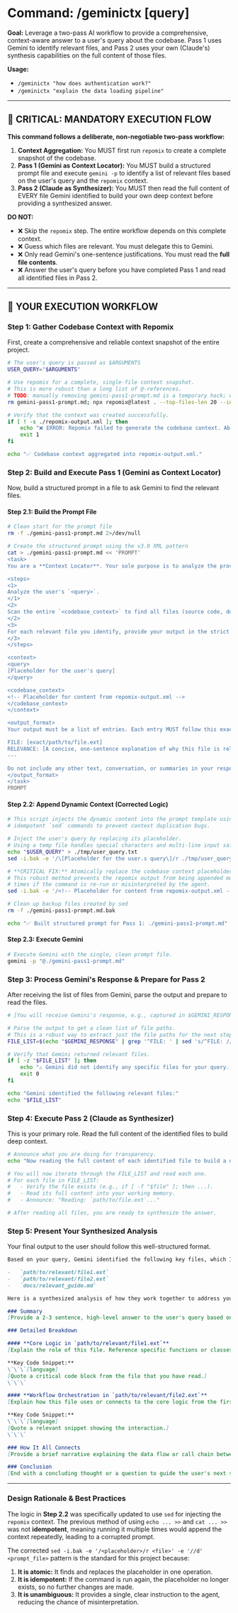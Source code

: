 # Command: /geminictx [query]

**Goal:** Leverage a two-pass AI workflow to provide a comprehensive, context-aware answer to a user's query about the codebase. Pass 1 uses Gemini to identify relevant files, and Pass 2 uses your own (Claude's) synthesis capabilities on the full content of those files.

**Usage:**
- `/geminictx "how does authentication work?"`
- `/geminictx "explain the data loading pipeline"`

---

## 🔴 **CRITICAL: MANDATORY EXECUTION FLOW**

**This command follows a deliberate, non-negotiable two-pass workflow:**
1.  **Context Aggregation:** You MUST first run `repomix` to create a complete snapshot of the codebase.
2.  **Pass 1 (Gemini as Context Locator):** You MUST build a structured prompt file and execute `gemini -p` to identify a list of relevant files based on the user's query and the `repomix` context.
3.  **Pass 2 (Claude as Synthesizer):** You MUST then read the full content of EVERY file Gemini identified to build your own deep context before providing a synthesized answer.

**DO NOT:**
-   ❌ Skip the `repomix` step. The entire workflow depends on this complete context.
-   ❌ Guess which files are relevant. You must delegate this to Gemini.
-   ❌ Only read Gemini's one-sentence justifications. You must read the **full file contents**.
-   ❌ Answer the user's query before you have completed Pass 1 and read all identified files in Pass 2.

---

## 🤖 **YOUR EXECUTION WORKFLOW**

### Step 1: Gather Codebase Context with Repomix

First, create a comprehensive and reliable context snapshot of the entire project.

```bash
# The user's query is passed as $ARGUMENTS
USER_QUERY="$ARGUMENTS"

# Use repomix for a complete, single-file context snapshot.
# This is more robust than a long list of @-references.
# TODO: manually removing gemini-pass1-prompt.md is a temporary hack; we should have a principled way to exclude big .md files.
rm gemini-pass1-prompt.md; npx repomix@latest . --top-files-len 20 --include "**/*.{js,py,md,sh,json,c,h}" --ignore "build/**,node_modules/**,dist/**,*.lock,.claude/**,PtychoNN/**,torch/**"

# Verify that the context was created successfully.
if [ ! -s ./repomix-output.xml ]; then
    echo "❌ ERROR: Repomix failed to generate the codebase context. Aborting."
    exit 1
fi

echo "✅ Codebase context aggregated into repomix-output.xml."
```

### Step 2: Build and Execute Pass 1 (Gemini as Context Locator)

Now, build a structured prompt in a file to ask Gemini to find the relevant files.

#### Step 2.1: Build the Prompt File
```bash
# Clean start for the prompt file
rm -f ./gemini-pass1-prompt.md 2>/dev/null

# Create the structured prompt using the v3.0 XML pattern
cat > ./gemini-pass1-prompt.md << 'PROMPT'
<task>
You are a **Context Locator**. Your sole purpose is to analyze the provided codebase context and identify the most relevant files for answering the user's query. Do not answer the query yourself.

<steps>
<1>
Analyze the user's `<query>`.
</1>
<2>
Scan the entire `<codebase_context>` to find all files (source code, documentation, configs) that are relevant to the query.
</2>
<3>
For each relevant file you identify, provide your output in the strict format specified in `<output_format>`.
</3>
</steps>

<context>
<query>
[Placeholder for the user's query]
</query>

<codebase_context>
<!-- Placeholder for content from repomix-output.xml -->
</codebase_context>
</context>

<output_format>
Your output must be a list of entries. Each entry MUST follow this exact format, ending with three dashes on a new line.

FILE: [exact/path/to/file.ext]
RELEVANCE: [A concise, one-sentence explanation of why this file is relevant.]
---

Do not include any other text, conversation, or summaries in your response.
</output_format>
</task>
PROMPT
```

#### Step 2.2: Append Dynamic Context (Corrected Logic)
```bash
# This script injects the dynamic content into the prompt template using
# idempotent `sed` commands to prevent context duplication bugs.

# Inject the user's query by replacing its placeholder.
# Using a temp file handles special characters and multi-line input safely.
echo "$USER_QUERY" > ./tmp/user_query.txt
sed -i.bak -e '/\[Placeholder for the user.s query\]/r ./tmp/user_query.txt' -e '//d' ./gemini-pass1-prompt.md

# **CRITICAL FIX:** Atomically replace the codebase context placeholder.
# This robust method prevents the repomix output from being appended multiple
# times if the command is re-run or misinterpreted by the agent.
sed -i.bak -e '/<!-- Placeholder for content from repomix-output.xml -->/r ./repomix-output.xml' -e '//d' ./gemini-pass1-prompt.md

# Clean up backup files created by sed
rm -f ./gemini-pass1-prompt.md.bak

echo "✅ Built structured prompt for Pass 1: ./gemini-pass1-prompt.md"
```

#### Step 2.3: Execute Gemini
```bash
# Execute Gemini with the single, clean prompt file.
gemini -p "@./gemini-pass1-prompt.md"
```

### Step 3: Process Gemini's Response & Prepare for Pass 2

After receiving the list of files from Gemini, parse the output and prepare to read the files.

```bash
# [You will receive Gemini's response, e.g., captured in $GEMINI_RESPONSE]

# Parse the output to get a clean list of file paths.
# This is a robust way to extract just the file paths for the next step.
FILE_LIST=$(echo "$GEMINI_RESPONSE" | grep '^FILE: ' | sed 's/^FILE: //')

# Verify that Gemini returned relevant files.
if [ -z "$FILE_LIST" ]; then
    echo "⚠️ Gemini did not identify any specific files for your query. I will attempt to answer based on general project knowledge, but the answer may be incomplete."
    exit 0
fi

echo "Gemini identified the following relevant files:"
echo "$FILE_LIST"
```

### Step 4: Execute Pass 2 (Claude as Synthesizer)

This is your primary role. Read the full content of the identified files to build deep context.

```bash
# Announce what you are doing for transparency.
echo "Now reading the full content of each identified file to build a deep understanding..."

# You will now iterate through the FILE_LIST and read each one.
# For each file in FILE_LIST:
#   - Verify the file exists (e.g., if [ -f "$file" ]; then ...).
#   - Read its full content into your working memory.
#   - Announce: "Reading: `path/to/file.ext`..."

# After reading all files, you are ready to synthesize the answer.
```

### Step 5: Present Your Synthesized Analysis

Your final output to the user should follow this well-structured format.

```markdown
Based on your query, Gemini identified the following key files, which I have now read and analyzed in their entirety:

-   `path/to/relevant/file1.ext`
-   `path/to/relevant/file2.ext`
-   `docs/relevant_guide.md`

Here is a synthesized analysis of how they work together to address your question.

### Summary
[Provide a 2-3 sentence, high-level answer to the user's query based on your comprehensive analysis of the files.]

### Detailed Breakdown

#### **Core Logic in `path/to/relevant/file1.ext`**
[Explain the role of this file. Reference specific functions or classes you have read.]

**Key Code Snippet:**
\`\`\`[language]
[Quote a critical code block from the file that you have read.]
\`\`\`

#### **Workflow Orchestration in `path/to/relevant/file2.ext`**
[Explain how this file uses or connects to the core logic from the first file.]

**Key Code Snippet:**
\`\`\`[language]
[Quote a relevant snippet showing the interaction.]
\`\`\`

### How It All Connects
[Provide a brief narrative explaining the data flow or call chain between the identified components.]

### Conclusion
[End with a concluding thought or a question to guide the user's next step.]
```

---
### Design Rationale & Best Practices

The logic in **Step 2.2** was specifically updated to use `sed` for injecting the `repomix` context. The previous method of using `echo ... >>` and `cat ... >>` was not **idempotent**, meaning running it multiple times would append the context repeatedly, leading to a corrupted prompt.

The corrected `sed -i.bak -e '/<placeholder>/r <file>' -e '//d' <prompt_file>` pattern is the standard for this project because:
1.  **It is atomic:** It finds and replaces the placeholder in one operation.
2.  **It is idempotent:** If the command is run again, the placeholder no longer exists, so no further changes are made.
3.  **It is unambiguous:** It provides a single, clear instruction to the agent, reducing the chance of misinterpretation.

